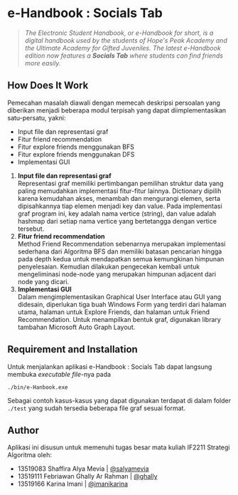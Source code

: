# e-Handbook : Socials Tab

> _The Electronic Student Handbook, or e-Handbook for short, is a digital handbook used by the students of Hope's Peak Academy and the Ultimate Academy for Gifted Juveniles. The latest e-Handbook edition now features a **Socials Tab** where students can find friends more easily._

## How Does It Work
Pemecahan masalah diawali dengan memecah deskripsi persoalan yang diberikan menjadi beberapa modul terpisah yang dapat diimplementasikan satu-persatu, yakni:
- Input file dan representasi graf
- Fitur friend recommendation
- Fitur explore friends menggunakan BFS
- Fitur explore friends menggunakan DFS
- Implementasi GUI
1. **Input file dan representasi graf**\
Representasi graf memiliki pertimbangan pemilihan struktur data yang paling memudahkan implementasi fitur-fitur lainnya. Dictionary dipilih karena kemudahan akses, menambah dan mengurangi elemen, serta dipisahkannya tiap elemen menjadi key dan value. Pada implementasi graf program ini, key adalah nama vertice (string), dan value adalah hashmap dari setiap nama vertice yang bertetangga dengan vertice tersebut.
2. **Fitur friend recommendation**\
Method Friend Recommendation sebenarnya merupakan implementasi sederhana dari Algoritma BFS dan memiliki batasan pencarian hingga pada depth kedua untuk mendapatkan semua  kemungkinan himpunan penyelesaian. Kemudian dilakukan pengecekan kembali untuk mengeliminasi node-node yang merupakan himpunan adjacent dari node yang dicari. 
3. **Implementasi GUI**\
Dalam mengimplementasikan Graphical User Interface atau GUI yang didesain, diperlukan tiga buah Windows Form yang terdiri dari halaman utama, halaman untuk Explore Friends, dan halaman untuk Friend Recommendation. Untuk menampilkan bentuk graf, digunakan library tambahan Microsoft Auto Graph Layout.

## Requirement and Installation
Untuk menjalankan aplikasi e-Handbook : Socials Tab dapat langsung membuka *executable file*-nya pada
```
./bin/e-Hanbook.exe
```
Sebagai contoh kasus-kasus yang dapat digunakan terdapat di dalam folder `./test` yang sudah tersedia beberapa file graf sesuai format.

## Author

Aplikasi ini disusun untuk memenuhi tugas besar mata kuliah IF2211 Strategi Algoritma oleh:

- 13519083 Shaffira Alya Mevia | [@salyamevia](https://github.com/salyamevia)
- 13519111 Febriawan Ghally Ar Rahman | [@ghally](https://github.com/ghallyy)
- 13519166 Karina Imani | [@imanikarina](https://github.com/imanikarina)
